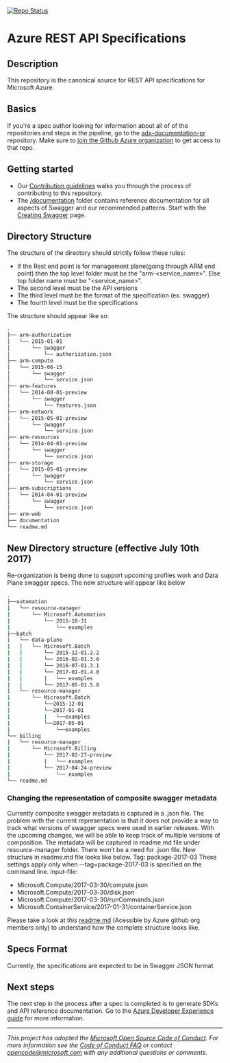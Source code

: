[![Repo Status](http://img.shields.io/travis/Azure/azure-rest-api-specs/master.svg?style=flat-square&label=repo-status)](https://travis-ci.org/Azure/azure-rest-api-specs)

# Azure REST API Specifications

## Description

This repository is the canonical source for REST API specifications for Microsoft Azure.

## Basics
If you're a spec author looking for information about all of of the repositories and steps in the pipeline, go to the [adx-documentation-pr](https://github.com/Azure/adx-documentation-pr) repository. Make sure to [join the Github Azure organization](http://aka.ms/azuregithub) to get access to that repo.

## Getting started
- Our [Contribution guidelines](./.github/CONTRIBUTING.md) walks you through the process of contributing to this repository.
- The [/documentation](./documentation/) folder contains reference documentation for all aspects of Swagger and our recommended patterns. Start with the [Creating Swagger](./documentation/creating-swagger.md) page.

## Directory Structure

The structure of the directory should strictly follow these rules:
- If the Rest end point is for management plane(going through ARM end point) then the top level folder must be the "arm-<service_name>". Else top folder name must be "<service_name>".
- The second level must be the API versions
- The third level must be the format of the specification (ex. swagger)
- The fourth level must be the specifications

The structure should appear like so:
```bash
.
├── arm-authorization
│   └── 2015-01-01
│       └── swagger
│           └── authorization.json
├── arm-compute
│   └── 2015-06-15
│       └── swagger
│           └── service.json
├── arm-features
│   └── 2014-08-01-preview
│       └── swagger
│           └── features.json
├── arm-network
│   └── 2015-05-01-preview
│       └── swagger
│           └── service.json
├── arm-resources
│   └── 2014-04-01-preview
│       └── swagger
│           └── service.json
├── arm-storage
│   └── 2015-05-01-preview
│       └── swagger
│           └── service.json
├── arm-subscriptions
│   └── 2014-04-01-preview
│       └── swagger
│           └── service.json
├── arm-web
├── documentation
└── readme.md
```

## New Directory structure (effective July 10th 2017)

Re-organization is being done to support upcoming profiles work and Data Plane swagger specs. The new structure will appear like below
 
```bash
.
├──automation
|   └── resource-manager
|       └── Microsoft.Automation
|           └── 2015-10-31
|               └── examples
├──batch
|   └── data-plane
|   |   └── Microsoft.Batch
|   |       └── 2015-12-01.2.2
|   |       └── 2016-02-01.3.0
|   |       └── 2016-07-01.3.1
|   |       └── 2017-01-01.4.0
|   |       |   └── examples
|   |       └── 2017-05-01.5.0
|   └── resource-manager
|       └── Microsoft.Batch
|           └──2015-12-01
|           └──2017-01-01
|           |   └──examples
|           └──2017-05-01
|               └──examples
└── billing
|   └── resource-manager
|       └── Microsoft.Billing
|           └── 2017-02-27-preview
|           |   └── examples
|           └── 2017-04-24-preview
|               └── examples
└── readme.md
```
### Changing the representation of composite swagger metadata

Currently composite swagger metadata is captured in a .json file. The problem with the current representation is that it does not provide a way to track what versions of swagger specs were used in earlier releases. With the upcoming changes, we will be able to keep track of multiple versions of composition. The metadata will be captured in readme.md file under resource-manager folder. There won’t be a need for .json file. New structure in readme.md file looks like below. 
Tag: package-2017-03
These settings apply only when --tag=package-2017-03 is specified on the command line.
input-file:
- Microsoft.Compute/2017-03-30/compute.json
- Microsoft.Compute/2017-03-30/disk.json
- Microsoft.Compute/2017-03-30/runCommands.json
- Microsoft.ContainerService/2017-01-31/containerService.json

Please take a look at this [readme.md](https://github.com/Azure/azure-rest-api-specs/tree/reorg/specification/compute/resource-manager) (Acessible by Azure github org members only) to understand how the complete structure looks like.


## Specs Format
Currently, the specifications are expected to be in Swagger JSON format

## Next steps
The next step in the process after a spec is completed is to generate SDKs and API reference documentation. Go to the [Azure Developer Experience guide](https://github.com/Azure/adx-documentation-pr) for more information.

---
_This project has adopted the [Microsoft Open Source Code of Conduct](https://opensource.microsoft.com/codeofconduct/). For more information see the [Code of Conduct FAQ](https://opensource.microsoft.com/codeofconduct/faq/) or contact [opencode@microsoft.com](mailto:opencode@microsoft.com) with any additional questions or comments._
